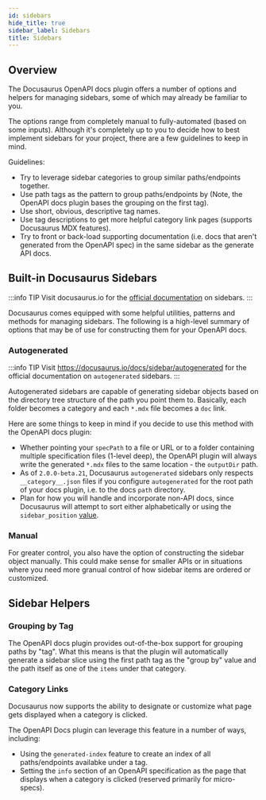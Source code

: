```yaml
---
id: sidebars
hide_title: true
sidebar_label: Sidebars
title: Sidebars
---
```


## Overview

The Docusaurus OpenAPI docs plugin offers a number of options and helpers for managing sidebars, some of which may already be familiar to you.

The options range from completely manual to fully-automated (based on some inputs). Although it's completely up to you to decide how to best implement sidebars for your project, there are a few guidelines to keep in mind.

Guidelines:

- Try to leverage sidebar categories to group similar paths/endpoints together.
- Use path tags as the pattern to group paths/endpoints by (Note, the OpenAPI docs plugin bases the grouping on the first tag).
- Use short, obvious, descriptive tag names.
- Use tag descriptions to get more helpful category link pages (supports Docusaurus MDX features).
- Try to front or back-load supporting documentation (i.e. docs that aren't generated from the OpenAPI spec) in the same sidebar as the generate API docs.

## Built-in Docusaurus Sidebars

:::info TIP
Visit docusaurus.io for the [official documentation](https://docusaurus.io/docs/sidebar) on sidebars.
:::

Docusaurus comes equipped with some helpful utilities, patterns and methods for managing sidebars. The following is a high-level summary of options that may be of use for constructing them for your OpenAPI docs.

### Autogenerated

:::info TIP
Visit https://docusaurus.io/docs/sidebar/autogenerated for the official documentation on `autogenerated` sidebars.
:::

Autogenerated sidebars are capable of generating sidebar objects based on the directory tree structure of the path you point them to. Basically, each folder becomes a category and each `*.mdx` file becomes a `doc` link.

Here are some things to keep in mind if you decide to use this method with the OpenAPI docs plugin:

- Whether pointing your `specPath` to a file or URL or to a folder containing multiple specification files (1-level deep), the OpenAPI plugin will always write the generated `*.mdx` files to the same location - the `outputDir` path.
- As of `2.0.0-beta.21`, Docusaurus `autogenerated` sidebars only respects `__category__.json` files if you configure `autogenerated` for the root path of your docs plugin, i.e. to the docs `path` directory.
- Plan for how you will handle and incorporate non-API docs, since Docusaurus will attempt to sort either alphabetically or using the `sidebar_position` [value](https://docusaurus.io/docs/api/plugins/@docusaurus/plugin-content-docs#sidebar_position).

### Manual

For greater control, you also have the option of constructing the sidebar object manually. This could make sense for smaller APIs or in situations where you need more granual control of how sidebar items are ordered or customized.

## Sidebar Helpers

### Grouping by Tag

The OpenAPI docs plugin provides out-of-the-box support for grouping paths by "tag". What this means is that the plugin will automatically generate a sidebar slice using the first path tag as the "group by" value and the path itself as one of the `items` under that category.

### Category Links

Docusaurus now supports the ability to designate or customize what page gets displayed when a category is clicked.

The OpenAPI Docs plugin can leverage this feature in a number of ways, including:

- Using the `generated-index` feature to create an index of all paths/endpoints availabke under a tag.
- Setting the `info` section of an OpenAPI specification as the page that displays when a category is clicked (reserved primarily for micro-specs).

